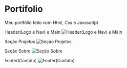 # Portifolio
Meu portfólio feito com Html, Css e Javascript

Header(Logo e Nav) e Main
![Header(Logo e Nav) e Main](https://user-images.githubusercontent.com/90356500/172069817-8bc60576-8b71-4d6a-b4d0-0937d6252164.png)

Seção Projetos
![Seção Projetos](https://user-images.githubusercontent.com/90356500/172069824-61088660-264b-4778-8943-4930a38c84b4.png)

Seção Sobre
![Seção Sobre](https://user-images.githubusercontent.com/90356500/172069829-eb8efee5-2f74-4b95-b36d-288197c0b03e.png)

Footer(Contato)
![Footer(Contato)](https://user-images.githubusercontent.com/90356500/172069844-61340215-f96f-41de-9b0a-1d15d0479bcf.png)
